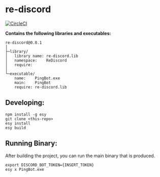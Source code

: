 # re-discord


[![CircleCI](https://circleci.com/gh/yourgithubhandle/re-discord/tree/master.svg?style=svg)](https://circleci.com/gh/yourgithubhandle/re-discord/tree/master)


**Contains the following libraries and executables:**

```
re-discord@0.0.1
│
├─library/
│   library name: re-discord.lib
│   namespace:    ReDiscord
│   require:
│
└─executable/
    name:    PingBot.exe
    main:    PingBot
    require: re-discord.lib
```

## Developing:

```
npm install -g esy
git clone <this-repo>
esy install
esy build
```

## Running Binary:

After building the project, you can run the main binary that is produced.

```
export DISCORD_BOT_TOKEN={INSERT_TOKEN}
esy x PingBot.exe
```